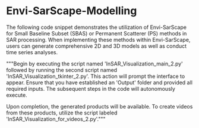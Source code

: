 # Envi-SarScape-Modelling
The following code snippet demonstrates the utilization of Envi-SarScape for Small Baseline Subset (SBAS) or Permanent Scatterer (PS) methods in SAR processing. When implementing these methods within Envi-SarScape, users can generate comprehensive 2D and 3D models as well as conduct time series analyses.


"""Begin by executing the script named 'InSAR_Visualization_main_2.py' followed by running the second script named 'InSAR_Visualization_tkinter_2.py'. This action will prompt the interface to appear. Ensure that you have established an 'Output' folder and provided all required inputs. The subsequent steps in the code will autonomously execute.

Upon completion, the generated products will be available. To create videos from these products, utilize the script labeled 'InSAR_Visualization_for_videos_2.py'."""

